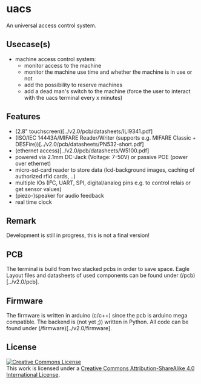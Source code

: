 uacs
====

An universal access control system.

Usecase(s)
----------

* machine access control system:
  * monitor access to the machine
  * monitor the machine use time and whether the machine is in use or not
  * add the possibility to reserve machines
  * add a dead man's switch to the machine (force the user to interact with the uacs terminal every x minutes)

Features
--------

* (2.8" touchscreen)[../v2.0/pcb/datasheets/ILI9341.pdf]
* (ISO/IEC 14443A/MIFARE Reader/Writer (supports e.g. MIFARE Classic + DESFire))[../v2.0/pcb/datasheets/PN532-short.pdf]
* (ethernet access)[../v2.0/pcb/datasheets/W5100.pdf]
* powered via 2.1mm DC-Jack (Voltage: 7-50V) or passive POE (power over ethernet)
* micro-sd-card reader to store data (lcd-background images, caching of authorized rfid cards, ..)
* multiple IOs (I²C, UART, SPI, digital/analog pins e.g. to control relais or get sensor values)
* (piezo-)speaker for audio feedback
* real time clock

Remark
------

Development is still in progress, this is not a final version!

PCB
---

The terminal is build from two stacked pcbs in order to save space.
Eagle Layout files and datasheets of used components can be found under (/pcb)[../v2.0/pcb].

Firmware
--------

The firmware is written in arduino (c/c++) since the pcb is arduino mega compatible.
The backend is (not yet ;)) written in Python.
All code can be found under (/firmware)[../v2.0/firmware].

License
-------

<a rel="license" href="http://creativecommons.org/licenses/by-sa/4.0/"><img alt="Creative Commons License" style="border-width:0" src="https://i.creativecommons.org/l/by-sa/4.0/88x31.png" /></a><br />This work is licensed under a <a rel="license" href="http://creativecommons.org/licenses/by-sa/4.0/">Creative Commons Attribution-ShareAlike 4.0 International License</a>.
